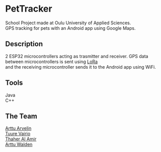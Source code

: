 # PetTracker

School Project made at Oulu University of Applied Sciences.  
GPS tracking for pets with an Android app using Google Maps.  

## Description  
2 ESP32 microcontrollers acting as trasmitter and receiver. GPS data between microcontrollers is sent using [LoRa](https://en.wikipedia.org/wiki/LoRa)  
and the receiving microcontroller sends it to the Android app using WiFi.

## Tools  
Java  
C++

## The Team
[Arttu Arvelin](https://github.com/ArttuArv)  
[Tuure Vairio](https://github.com/TuureIV)  
[Thaher Al Amir](https://github.com/thahertech)  
[Arttu Walden](https://github.com/WaldenArttu)  

